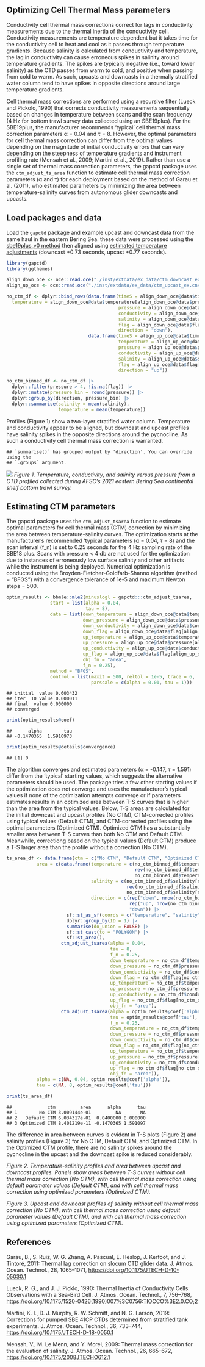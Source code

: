 ## Optimizing Cell Thermal Mass parameters

Conductivity cell thermal mass corrections correct for lags in
conductivity measurements due to the thermal inertia of the conductivity
cell. Conductivity measurements are temperature dependent but it takes
time for the conductivity cell to heat and cool as it passes through
temperature gradients. Because salinity is calculated from conductivity
and temperature, the lag in conductivity can cause erroneous spikes in
salinity around temperature gradients. The spikes are typically negative
(i.e., toward lower salinity) as the CTD passes from warm to cold, and
positive when passing from cold to warm. As such, upcasts and downcasts
in a thermally stratified water column tend to have spikes in opposite
directions around large temperature gradients.

Cell thermal mass corrections are performed using a recursive filter
(Lueck and Pickolo, 1990) that corrects conductivity measurements
sequentially based on changes in temperature between scans and the scan
frequency (4 Hz for bottom trawl survey data collected using an
SBE19plus). For the SBE19plus, the manufacturer recommends ‘typical’
cell thermal mass correction parameters α = 0.04 and τ = 8. However, the
optimal parameters for cell thermal mass correction can differ from the
optimal values depending on the magnitude of initial conductivity errors
that can vary depending on the steepness of temperature gradients and
instrument profiling rate (Mensah et al., 2009; Martini et al., 2019).
Rather than use a single set of thermal mass correction parameters, the
gapctd package uses the `ctm_adjust_ts_area` function to estimate cell
thermal mass correction parameters (α and τ) for each deployment based
on the method of Garau et al. (2011), who estimated parameters by
minimizing the area between temperature-salinity curves from autonomous
glider downcasts and upcasts.

## Load packages and data

Load the `gapctd` package and example upcast and downcast data from the
same haul in the eastern Bering Sea. these data were processed using the
[sbe19plus_v0 method](batch_processing_methods.md) then aligned using
[estimated temperature adjustments](estimating_alignment.md) (downcast
+0.73 seconds, upcast +0.77 seconds).

``` r
library(gapctd)
library(ggthemes)

align_down_oce <- oce::read.oce("./inst/extdata/ex_data/ctm_downcast_ex.cnv")
align_up_oce <- oce::read.oce("./inst/extdata/ex_data/ctm_upcast_ex.cnv")

no_ctm_df <- dplyr::bind_rows(data.frame(timeS = align_down_oce@data$timeS[align_down_oce@data$pressure > 4],
  temperature = align_down_oce@data$temperature[align_down_oce@data$pressure > 4], 
                                         pressure = align_down_oce@data$pressure[align_down_oce@data$pressure > 4],
                                         conductivity = align_down_oce@data$conductivity[align_down_oce@data$pressure > 4],
                                         salinity = align_down_oce@data$salinity[align_down_oce@data$pressure > 4],
                                         flag = align_down_oce@data$flag[align_down_oce@data$pressure > 4],
                                         direction = "down"),
                              data.frame(timeS = align_up_oce@data$timeS[align_up_oce@data$pressure > 4],
                                         temperature = align_up_oce@data$temperature[align_up_oce@data$pressure > 4], 
                                         pressure = align_up_oce@data$pressure[align_up_oce@data$pressure > 4],
                                         conductivity = align_up_oce@data$conductivity[align_up_oce@data$pressure > 4],
                                         salinity = align_up_oce@data$salinity[align_up_oce@data$pressure > 4],
                                         flag = align_up_oce@data$flag[align_up_oce@data$pressure > 4],
                                         direction = "up"))

no_ctm_binned_df <- no_ctm_df |>
  dplyr::filter(pressure > 4, !is.na(flag)) |>
  dplyr::mutate(pressure_bin = round(pressure)) |>
  dplyr::group_by(direction, pressure_bin) |>
  dplyr::summarise(salinity = mean(salinity),
                   temperature = mean(temperature))
```

Profiles (Figure 1) show a two-layer stratified water column.
Temperature and conductivity appear to be aligned, but downcast and
upcast profiles have salinity spikes in the opposite directions around
the pycnocline. As such a conductivity cell thermal mass correction is
warranted.

    ## `summarise()` has grouped output by 'direction'. You can override using the
    ## `.groups` argument.

![](estimating_ctm_files/figure-markdown_github/unnamed-chunk-1-1.png)
<i>Figure 1. Temperature, conductivity, and salinity versus pressure
from a CTD profiled collected during AFSC’s 2021 eastern Bering Sea
continental shelf bottom trawl survey.</i>

## Estimating CTM parameters

The gapctd package uses the `ctm_adjust_tsarea` function to estimate
optimal parameters for cell thermal mass (CTM) correction by minimizing
the area between temperature-salinity curves. The optimization starts at
the manufacturer’s recommended ’typical parameters (α = 0.04, τ = 8) and
the scan interval (f_n) is set to 0.25 seconds for the 4 Hz sampling
rate of the SBE18 plus. Scans with pressure \< 4 db are not used for the
optimization due to instances of erroneously low surface salinity and
other artifacts while the instrument is being deployed. Numerical
optimization is conducted using the Broyden-Fletcher-Goldfarb-Shanno
algorithm (method = “BFGS”) with a convergence tolerance of 1e-5 and
maximum Newton steps = 500.

``` r
optim_results <- bbmle::mle2(minuslogl = gapctd:::ctm_adjust_tsarea,
                start = list(alpha = 0.04,
                             tau = 8),
                data = list(down_temperature = align_down_oce@data$temperature[align_down_oce@data$pressure > 4],
                            down_pressure = align_down_oce@data$pressure[align_down_oce@data$pressure > 4],
                            down_conductivity = align_down_oce@data$conductivity[align_down_oce@data$pressure > 4],
                            down_flag = align_down_oce@data$flag[align_down_oce@data$pressure > 4],
                            up_temperature = align_up_oce@data$temperature[align_up_oce@data$pressure > 4],
                            up_pressure = align_up_oce@data$pressure[align_up_oce@data$pressure > 4],
                            up_conductivity = align_up_oce@data$conductivity[align_up_oce@data$pressure > 4],
                            up_flag = align_up_oce@data$flag[align_up_oce@data$pressure > 4],
                            obj_fn = "area",
                            f_n = 0.25),
                method = "BFGS",
                control = list(maxit = 500, reltol = 1e-5, trace = 6,
                               parscale = c(alpha = 0.01, tau = 1)))
```

    ## initial  value 0.603432 
    ## iter  10 value 0.000011
    ## final  value 0.000000 
    ## converged

``` r
print(optim_results@coef)
```

    ##      alpha        tau 
    ## -0.1470365  1.5910973

``` r
print(optim_results@details$convergence)
```

    ## [1] 0

The algorithm converges and estimated parameters (α = -0.147, τ = 1.591)
differ from the ‘typical’ starting values, which suggests the
alternative parameters should be used. The package tries a few other
starting values if the optimization does not converge and uses the
manufacturer’s typical values if none of the optimization attempts
converge or if parameters estimates results in an optimized area between
T-S curves that is higher than the area from the typical values. Below,
T-S areas are calculated for the initial downcast and upcast profiles
(No CTM), CTM-corrected profiles using typical values (Default CTM), and
CTM-corrected profiles using the optimal parameters (Optimized CTM).
Optimized CTM has a substantially smaller area between T-S curves than
both No CTM and Default CTM. Meanwhile, correctiong based on the typical
values (Default CTM) produce a T-S larger area than the profile without
a correction (No CTM).

``` r
ts_area_df <- data.frame(ctm = c("No CTM", "Default CTM", "Optimized CTM"),
           area = c(data.frame(temperature = c(no_ctm_binned_df$temperature[no_ctm_binned_df$direction == "down"],
                                               rev(no_ctm_binned_df$temperature[no_ctm_binned_df$direction == "up"]),
                                               no_ctm_binned_df$temperature[no_ctm_binned_df$direction == "down"][1]),
                               salinity = c(no_ctm_binned_df$salinity[no_ctm_binned_df$direction == "down"],
                                            rev(no_ctm_binned_df$salinity[no_ctm_binned_df$direction == "up"]),
                                            no_ctm_binned_df$salinity[no_ctm_binned_df$direction == "down"][1]),
                               direction = c(rep("down", nrow(no_ctm_binned_df)/2),
                                             rep("up", nrow(no_ctm_binned_df)/2),
                                             "down")) |>
                      sf::st_as_sf(coords = c("temperature", "salinity")) |>
                      dplyr::group_by(ID = 1) |>
                      summarise(do_union = FALSE) |>
                      sf::st_cast(to = "POLYGON") |>
                      sf::st_area(),
                    ctm_adjust_tsarea(alpha = 0.04,
                                      tau = 8,
                                      f_n = 0.25,
                                      down_temperature = no_ctm_df$temperature[no_ctm_df$direction == "down"],
                                      down_pressure = no_ctm_df$pressure[no_ctm_df$direction == "down"],
                                      down_conductivity = no_ctm_df$conductivity[no_ctm_df$direction == "down"],
                                      down_flag = no_ctm_df$flag[no_ctm_df$direction == "down"],
                                      up_temperature = no_ctm_df$temperature[no_ctm_df$direction == "up"],
                                      up_pressure = no_ctm_df$pressure[no_ctm_df$direction == "up"],
                                      up_conductivity = no_ctm_df$conductivity[no_ctm_df$direction == "up"],
                                      up_flag = no_ctm_df$flag[no_ctm_df$direction == "up"],
                                      obj_fn = "area"),
                    ctm_adjust_tsarea(alpha = optim_results@coef['alpha'],
                                      tau = optim_results@coef['tau'],
                                      f_n = 0.25,
                                      down_temperature = no_ctm_df$temperature[no_ctm_df$direction == "down"],
                                      down_pressure = no_ctm_df$pressure[no_ctm_df$direction == "down"],
                                      down_conductivity = no_ctm_df$conductivity[no_ctm_df$direction == "down"],
                                      down_flag = no_ctm_df$flag[no_ctm_df$direction == "down"],
                                      up_temperature = no_ctm_df$temperature[no_ctm_df$direction == "up"],
                                      up_pressure = no_ctm_df$pressure[no_ctm_df$direction == "up"],
                                      up_conductivity = no_ctm_df$conductivity[no_ctm_df$direction == "up"],
                                      up_flag = no_ctm_df$flag[no_ctm_df$direction == "up"],
                                      obj_fn = "area")),
           alpha = c(NA, 0.04, optim_results@coef['alpha']),
           tau = c(NA, 8, optim_results@coef['tau']))

print(ts_area_df)
```

    ##             ctm         area      alpha      tau
    ## 1        No CTM 3.009144e-01         NA       NA
    ## 2   Default CTM 6.034317e-01  0.0400000 8.000000
    ## 3 Optimized CTM 8.401219e-11 -0.1470365 1.591097

The difference in area between curves is evident in T-S plots (Figure 2)
and salinity profiles (Figure 3) for No CTM, Default CTM, and Optimized
CTM. In the Optimized CTM profile, there are no salinity spikes around
the pycnocline in the upcast and the downcast spike is reduced
considerably.

<i>Figure 2. Temperature-salinity profiles and area between upcast and
downcast profiles. Panels show areas between T-S curves without cell
thermal mass correction (No CTM), with cell thermal mass correction
using default parameter values (Default CTM), and with cell thermal mass
correction using optimized parameters (Optimized CTM).</i>

<i>Figure 3. Upcast and downcast profiles of salinity without cell
thermal mass correction (No CTM), with cell thermal mass correction
using default parameter values (Default CTM), and with cell thermal mass
correction using optimized parameters (Optimized CTM).</i>

## References

Garau, B., S. Ruiz, W. G. Zhang, A. Pascual, E. Heslop, J. Kerfoot, and
J. Tintoré, 2011: Thermal lag correction on slocum CTD glider data. J.
Atmos. Ocean. Technol., 28, 1065–1071,
<https://doi.org/10.1175/JTECH-D-10-05030.1>

Lueck, R. G., and J. J. Picklo, 1990: Thermal Inertia of Conductivity
Cells: Observations with a Sea-Bird Cell. J. Atmos. Ocean. Technol., 7,
756–768,
<https://doi.org/10.1175/1520-0426(1990)007%3C0756:TIOCCO%3E2.0.CO;2>

Martini, K. I., D. J. Murphy, R. W. Schmitt, and N. G. Larson, 2019:
Corrections for pumped SBE 41CP CTDs determined from stratified tank
experiments. J. Atmos. Ocean. Technol., 36, 733–744,
<https://doi.org/10.1175/JTECH-D-18-0050.1>

Mensah, V., M. Le Menn, and Y. Morel, 2009: Thermal mass correction for
the evaluation of salinity. J. Atmos. Ocean. Technol., 26, 665–672,
<https://doi.org/10.1175/2008JTECHO612.1>
